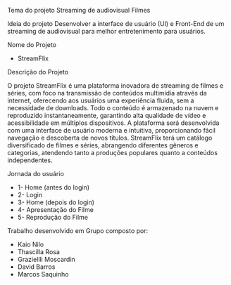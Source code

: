 Tema do projeto
Streaming de audiovisual Filmes

Ideia do projeto
Desenvolver a interface de usuário (UI) e Front-End de um streaming de audiovisual para melhor entretenimento para usuários.

Nome do Projeto

- StreamFlix 

Descrição do Projeto

O projeto StreamFlix  é uma plataforma inovadora de streaming de filmes e séries, com foco na transmissão de conteúdos multimídia através da internet, oferecendo aos usuários uma experiência fluida, sem a necessidade de downloads. Todo o conteúdo é armazenado na nuvem e reproduzido instantaneamente, garantindo alta qualidade de vídeo e acessibilidade em múltiplos dispositivos.
A plataforma será desenvolvida com uma interface de usuário moderna e intuitiva, proporcionando fácil navegação e descoberta de novos títulos. StreamFlix terá um catálogo diversificado de filmes e séries, abrangendo diferentes gêneros e categorias, atendendo tanto a produções populares quanto a conteúdos independentes.

Jornada do usuário
- 1- Home (antes do login)
- 2- Login
- 3- Home (depois do login)
- 4- Apresentação do Filme
- 5- Reprodução do Filme

Trabalho desenvolvido em Grupo composto por:

* Kaio Nilo
* Thascilla Rosa
* Graziellli Moscardin
* David Barros
* Marcos Saquinho
